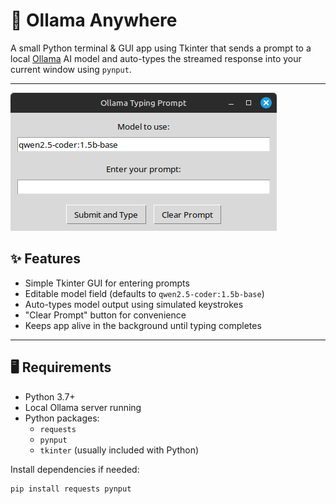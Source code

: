 # 🧠 Ollama Anywhere

A small Python terminal & GUI app using Tkinter that sends a prompt to a local [Ollama](https://ollama.com) AI model and auto-types the streamed response into your current window using `pynput`.

---

<img src="screen.png"/>

## ✨ Features

- Simple Tkinter GUI for entering prompts
- Editable model field (defaults to `qwen2.5-coder:1.5b-base`)
- Auto-types model output using simulated keystrokes
- "Clear Prompt" button for convenience
- Keeps app alive in the background until typing completes

---

## 🖥️ Requirements

- Python 3.7+
- Local Ollama server running
- Python packages:
  - `requests`
  - `pynput`
  - `tkinter` (usually included with Python)

Install dependencies if needed:

```bash
pip install requests pynput
